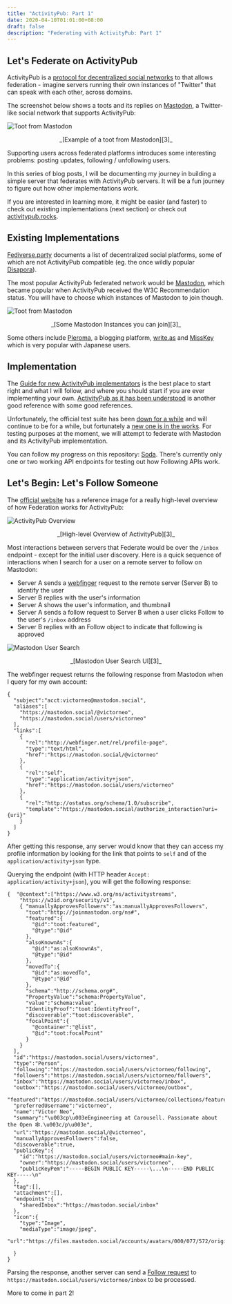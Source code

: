 ```yaml
---
title: "ActivityPub: Part 1"
date: 2020-04-10T01:01:00+08:00
draft: false
description: "Federating with ActivityPub: Part 1"
---
```


## Let's Federate on ActivityPub

ActivityPub is a [protocol for decentralized social networks][1] to that allows
federation - imagine servers running their own instances of "Twitter" that can
speak with each other, across domains.

The screenshot below shows a toots and its replies on [Mastodon][2], a
Twitter-like social network that supports ActivityPub:

![Toot from Mastodon](/images/actpub/toot-example.png)
<center>_[Example of a toot from Mastodon][3]_</center>

Supporting users across federated platforms introduces some interesting
problems: posting updates, following / unfollowing users.

In this series of blog posts, I will be documenting my journey in building a
simple server that federates with ActivityPub servers. It will be a fun journey
to figure out how other implementations work.

If you are interested in learning more, it might be easier (and faster) to
check out existing implementations (next section) or check out
[activitypub.rocks][4].

## Existing Implementations

[Fediverse.party][5] documents a list of decentralized social platforms, some
of which are not ActivityPub compatible (eg. the once wildly popular
[Disapora][6]).

The most popular ActivityPub federated network would be [Mastodon][2], which
became popular when ActivityPub received the W3C Recommendation status. You
will have to choose which instances of Mastodon to join though.

![Toot from Mastodon](/images/actpub/mastodon-instances.png)
<center>_[Some Mastodon Instances you can join][3]_</center>

Some others include [Pleroma][7], a blogging platform, [write.as][8] and
[MissKey][9] which is very popular with Japanese users.

## Implementation

The [Guide for new ActivityPub implementators][10] is the best place to start
right and what I will follow, and where you should start if you are ever
implementing your own. [ActivityPub as it has been understood][11] is another
good reference with some good references.

Unfortunately, the official test suite has been [down for a while][12] and will
continue to be for a while, but fortunately a [new one is in the works][13].
For testing purposes at the moment, we will attempt to federate with Mastodon
and its ActivityPub implementation.

You can follow my progress on this repository: [Soda][14]. There's currently
only one or two working API endpoints for testing out how Following APIs work.

## Let's Begin: Let's Follow Someone

The [official website][4] has a reference image for a really high-level
overview of how Federation works for ActivityPub:

![ActivityPub Overview](/images/actpub/actpub-overview.png)
<center>_[High-level Overview of ActivityPub][3]_</center>

Most interactions between servers that Federate would be over the `/inbox`
endpoint - except for the initial user discovery. Here is a quick sequence of
interactions when I search for a user on a remote server to follow on Mastodon:

* Server A sends a [webfinger][15] request to the remote server (Server B) to
  identify the user
* Server B replies with the user's information
* Server A shows the user's information, and thumbnail
* Server A sends a follow request to Server B when a user clicks Follow to the
  user's `/inbox` address
* Server B replies with an Follow object to indicate that following is approved

![Mastodon User Search](/images/actpub/mastodon-follow.png)
<center>_[Mastodon User Search UI][3]_</center>

The webfinger request returns the following response from Mastodon when I query
for my own account:

```
{
  "subject":"acct:victorneo@mastodon.social",
  "aliases":[
    "https://mastodon.social/@victorneo",
    "https://mastodon.social/users/victorneo"
  ],
  "links":[
    {
      "rel":"http://webfinger.net/rel/profile-page",
      "type":"text/html",
      "href":"https://mastodon.social/@victorneo"
    },
    {
      "rel":"self",
      "type":"application/activity+json",
      "href":"https://mastodon.social/users/victorneo"
    },
    {
      "rel":"http://ostatus.org/schema/1.0/subscribe",
      "template":"https://mastodon.social/authorize_interaction?uri={uri}"
    }
  ]
}
```

After getting this response, any server would know that they can access my
profile information by looking for the link that points to `self` and
of the `application/activity+json` type.

Querying the endpoint (with HTTP header `Accept: application/activity+json`),
you will get the following response:

```
{  "@context":["https://www.w3.org/ns/activitystreams",
    "https://w3id.org/security/v1",
    { "manuallyApprovesFollowers":"as:manuallyApprovesFollowers",
      "toot":"http://joinmastodon.org/ns#",
      "featured":{
        "@id":"toot:featured",
        "@type":"@id"
      },
      "alsoKnownAs":{
        "@id":"as:alsoKnownAs",
        "@type":"@id"
      },
      "movedTo":{
        "@id":"as:movedTo",
        "@type":"@id"
      },
      "schema":"http://schema.org#",
      "PropertyValue":"schema:PropertyValue",
      "value":"schema:value",
      "IdentityProof":"toot:IdentityProof",
      "discoverable":"toot:discoverable",
      "focalPoint":{
        "@container":"@list",
        "@id":"toot:focalPoint"
      }
    }
  ],
  "id":"https://mastodon.social/users/victorneo",
  "type":"Person",
  "following":"https://mastodon.social/users/victorneo/following",
  "followers":"https://mastodon.social/users/victorneo/followers",
  "inbox":"https://mastodon.social/users/victorneo/inbox",
  "outbox":"https://mastodon.social/users/victorneo/outbox",
  "featured":"https://mastodon.social/users/victorneo/collections/featured",
  "preferredUsername":"victorneo",
  "name":"Victor Neo",
  "summary":"\u003cp\u003eEngineering at Carousell. Passionate about the Open 🕸️.\u003c/p\u003e",
  "url":"https://mastodon.social/@victorneo",
  "manuallyApprovesFollowers":false,
  "discoverable":true,
  "publicKey":{
    "id":"https://mastodon.social/users/victorneo#main-key",
    "owner":"https://mastodon.social/users/victorneo",
    "publicKeyPem":"-----BEGIN PUBLIC KEY-----\...\n-----END PUBLIC KEY-----\n"
  },
  "tag":[],
  "attachment":[],
  "endpoints":{
    "sharedInbox":"https://mastodon.social/inbox"
  },
  "icon":{
    "type":"Image",
    "mediaType":"image/jpeg",
    "url":"https://files.mastodon.social/accounts/avatars/000/077/572/original/a79a3b7bf7011af0.jpg"

  }
}
```

Parsing the response, another server can send a [Follow request][16] to
`https://mastodon.social/users/victorneo/inbox` to be processed.

More to come in part 2!


[1]: https://www.w3.org/TR/activitypub/
[2]: https://joinmastodon.org/
[3]: https://mastodon.social/web/statuses/104126966908663803
[4]: https://activitypub.rocks/
[5]: https://fediverse.party/
[6]: https://diasporafoundation.org/
[7]: https://pleroma.social/
[8]: https://write.as/
[9]: https://join.misskey.page/en/
[10]: https://socialhub.activitypub.rocks/t/guide-for-new-activitypub-implementers/479
[11]: https://flak.tedunangst.com/post/ActivityPub-as-it-has-been-understood
[12]: https://socialhub.activitypub.rocks/t/the-activitypub-test-suite/290
[13]: https://socialhub.activitypub.rocks/t/introducing-fedidb-devtools-for-activitypub/660
[14]: https://github.com/Soda-Hub/soda
[15]: https://docs.joinmastodon.org/spec/webfinger/
[16]: https://flak.tedunangst.com/post/AP-networking
